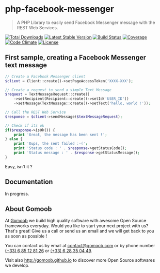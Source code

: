 # php-facebook-messenger

> A PHP Library to easily send Facebook Messenger message with the REST Web Services.

[![Total Downloads](https://img.shields.io/packagist/dt/gomoob/php-facebook-messenger.svg?style=flat)](https://packagist.org/packages/gomoob/php-facebook-messenger) 
[![Latest Stable Version](https://img.shields.io/packagist/v/gomoob/php-facebook-messenger.svg?style=flat)](https://packagist.org/packages/gomoob/php-facebook-messenger) 
[![Build Status](https://img.shields.io/travis/gomoob/php-facebook-messenger.svg?style=flat)](https://travis-ci.org/gomoob/php-facebook-messenger)
[![Coverage](https://img.shields.io/coveralls/gomoob/php-facebook-messenger.svg?style=flat)](https://coveralls.io/r/gomoob/php-facebook-messenger?branch=master)
[![Code Climate](https://img.shields.io/codeclimate/github/gomoob/php-facebook-messenger.svg?style=flat)](https://codeclimate.com/github/gomoob/php-facebook-messenger)
[![License](https://img.shields.io/packagist/l/gomoob/php-facebook-messenger.svg?style=flat)](https://packagist.org/packages/gomoob/php-facebook-messenger)

## First sample, creating a Facebook Messenger text message

```php
// Create a Facebook Messenger client
$client = Client::create()->setPageAccessToken('XXXX-XXX');

// Create a request to send a simple Text Message
$request = TextMessageRequest::create()
    ->setRecipient(Recipient::create()->setId('USER_ID'))
    ->setMessage(TextMessage::create()->setText('hello, world !'));

// Call the REST Web Service
$response = $client->sendMessage($textMessageRequest);

// Check if its ok
if($response->isOk()) {
    print 'Great, the message has been sent !';
} else {
    print 'Oups, the sent failed :-('; 
    print 'Status code : ' . $response->getStatusCode();
    print 'Status message : ' . $response->getStatusMessage();
}
```

Easy, isn't it ? 

## Documentation

In progress.

## About Gomoob

At [Gomoob](https://www.gomoob.com) we build high quality software with awesome Open Source frameworks everyday. Would 
you like to start your next project with us? That's great! Give us a call or send us an email and we will get back to 
you as soon as possible !

You can contact us by email at [contact@gomoob.com](mailto:contact@gomoob.com) or by phone number 
[(+33) 6 85 12 81 26](tel:+33685128126) or [(+33) 6 28 35 04 49](tel:+33685128126).

Visit also http://gomoob.github.io to discover more Open Source softwares we develop.
